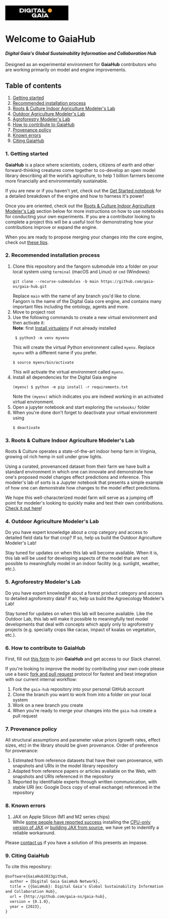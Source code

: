 <p align="left">
	<img src="img/DG-logo.png" alt="Digital-Gaia" width="200">
</p>

# Welcome to GaiaHub
#### *Digital Gaia's Global Sustainability Information and Collaboration Hub*

Designed as an experimental environment for **GaiaHub** contributors who are working primarily on 
model and engine improvements.

## Table of contents

1. [Getting started](#1-getting-started)
2. [Recommended installation process](#2-recommended-installation-process)
3. [Roots & Culture Indoor Agriculture Modeler's Lab](#3-roots--culture-indoor-agriculture-modelers-lab)
4. [Outdoor Agriculture Modeler's Lab](#4-outdoor-agriculture-modelers-lab)
5. [Agroforestry Modeler's Lab](#5-agroforestry-modelers-lab)
6. [How to contribute to GaiaHub](#6-how-to-contribute-to-gaiahub)
7. [Provenance policy](#7-provenance-policy)
8. [Known errors](#8-known-errors)
9. [Citing GaiaHub](#9-citing-gaiahub)

### 1. Getting started
**GaiaHub** is a place where scientists, coders, 
citizens of earth and other forward-thinking creatures come together to co-develop
an open model library describing all the world’s agriculture, to help 1 billion 
farmers become more financially and environmentally sustainable.

If you are new or if you haven't yet, check out the [Get Started notebook](https://github.com/gaia-os/gaia-hub/blob/main/notebooks/get_started.ipynb) 
for a detailed breakdown of the engine and how to harness it's power!

Once you are oriented, check out the [Roots & Culture Indoor Agriculture Modeler's Lab](#3-roots--culture-indoor-agriculture-modelers-lab) 
section below for more instructions on how to use notebooks for conducting your own experiments. If you are a contributor looking to complete a project this will 
be a useful tool for demonstrating how your contributions improve or expand the engine.

When you are ready to propose merging your changes into the core engine, check out [these tips](#6-how-to-contribute-to-gaiahub).

###  2. Recommended installation process
1. Clone this repository and the fangorn submodule into a folder on your local system using `terminal` (macOS and Linux) or `cmd` (Windows):
    ```commandline
    git clone --recurse-submodules -b main https://github.com/gaia-os/gaia-hub.git
    ```
    Replace `main` with the name of any branch you'd like to clone.  
    Fangorn is the name of the Digital Gaia core engine, and contains many important files including the ontology, agents and more.
2. Move to project root  
3. Use the following commands to create a new virtual environment and then activate it:  
**Note**: first [Install virtualenv](https://virtualenv.pypa.io/en/latest/installation.html) if not already installed
   ```commandline
    $ python3 -m venv myvenv
    ```
    This will create the virtual Python environment called `myenv`. Replace `myenv` with a different name if you prefer.
    ```commandline
    $ source myenv/bin/activate
    ```
    This will activate the virtual environment called `myenv`.  
4. Install all dependencies for the Digital Gaia engine  
    ```commandline
    (myenv) $ python -m pip install -r requirements.txt
    ```
   Note the `(myenv)` which indicates you are indeed working in an activated virtual environment.  
5. Open a jupyter notebook and start exploring the `notebooks/` folder  
6. When you're done don't forget to deactivate your virtual environment using
   ```commandline
   $ deactivate
   ```

### 3. Roots & Culture Indoor Agriculture Modeler's Lab
Roots & Culture operates a state-of-the-art indoor hemp farm in Virginia, growing oil rich hemp in soil under grow lights. 

Using a curated, provenanced dataset from their farm we have built a standard environment in which one can innovate and demonstrate how one's proposed model changes 
effect predictions and inference. This modeler's lab of sorts is a Jupyter notebook that presents a simple example of how one can 
demonstrate how changes to the model effect predictions. 

We hope this well-characterized model farm will serve as a jumping off point for modeler's looking to quickly make and test 
their own contributions. [Check it out here](https://github.com/gaia-os/gaia-hub/blob/main/notebooks/LAB-roots-and-culture.ipynb)!

### 4. Outdoor Agriculture Modeler's Lab
Do you have expert knowledge about a crop category and access to detailed field data for that crop? If so, help us build the 
Outdoor Agriculture Modeler's Lab!

Stay tuned for updates on when this lab will become available. When it is, this lab will be used for developing aspects of the model that 
are not possible to meaningfully model in an indoor facility (e.g. sunlight, weather, etc.).

### 5. Agroforestry Modeler's Lab
Do you have expert knowledge about a forest product category and access to detailed agroforestry data? If so, help us build the 
Agroecology Modeler's Lab!

Stay tuned for updates on when this lab will become available. Like the Outdoor Lab, this lab will make it possible to meaningfully test 
model developments that deal with concepts which apply only to agroforestry projects (e.g. specialty crops like cacao, impact of koalas on vegetation, etc.).

### 6. How to contribute to GaiaHub
First, fill out [this form](https://forms.gle/cGXNUP5h4avX9hmG6) to join **GaiaHub** and get access to our Slack channel.

If you're looking to improve the model by contributing your own code please use a basic 
[fork and pull request](https://docs.github.com/en/get-started/quickstart/contributing-to-projects) protocol for 
fastest and best integration with our current internal workflow:
1. Fork the `gaia-hub` repository into your personal GitHub account 
2. Clone the branch you want to work from into a folder on your local system
3. Work on a new branch you create
4. When you're ready to merge your changes into the `gaia-hub` create a pull request

### 7. Provenance policy
All structural assumptions and parameter value priors (growth rates, effect sizes, etc) in the library should be given provenance. 
Order of preference for provenance:
1. Estimated from reference datasets that have their own provenance, with snapshots and URIs in the model library repository
2. Adapted from reference papers or articles available on the Web, with snapshots and URIs referenced in the repository
3. Reported by identifiable experts through written communication, with stable URI (ex: Google Docs copy of email exchange) referenced in the repository

### 8. Known errors
1. JAX on Apple Silicon (M1 and M2 series chips)  
While [some people have reported success](https://stackoverflow.com/questions/70815864/how-to-install-trax-jax-jaxlib-on-m1-mac-on-macos-12) 
installing the [CPU-only version of JAX](https://github.com/google/jax#installation) or [building JAX from source](https://jax.readthedocs.io/en/latest/developer.html), 
we have yet to indentify a reliable workaround.  
  
Please [contact us](https://www.digitalgaia.earth/#Contact) if you have a solution of this presents an impasse.

### 9. Citing GaiaHub
To cite this repository:
```
@software{GaiaHub2023github,
  author = {Digital Gaia GaiaHub Network},
  title = {{GaiaHub}: Digital Gaia's Global Sustainability Information and Collaboration Hub},
  url = {http://github.com/gaia-os/gaia-hub},
  version = {0.1.0},
  year = {2023},
}
```

